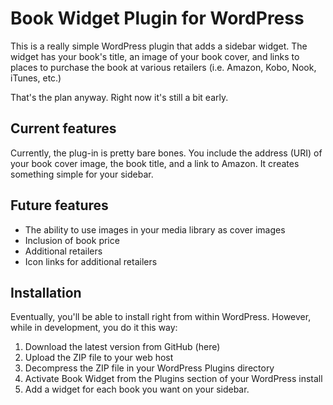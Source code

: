 # Book Widget Plugin for WordPress

This is a really simple WordPress plugin that adds a sidebar widget. The widget has your book's title, an image of your book cover, and links to places to purchase the book at various retailers (i.e. Amazon, Kobo, Nook, iTunes, etc.)

That's the plan anyway. Right now it's still a bit early.

## Current features

Currently, the plug-in is pretty bare bones. You include the address (URI) of your book cover image, the book title, and a link to Amazon. It creates something simple for your sidebar.

## Future features

* The ability to use images in your media library as cover images
* Inclusion of book price
* Additional retailers
* Icon links for additional retailers

## Installation

Eventually, you'll be able to install right from within WordPress. However, while in development, you do it this way:

1. Download the latest version from GitHub (here)
2. Upload the ZIP file to your web host
3. Decompress the ZIP file in your WordPress Plugins directory
4. Activate Book Widget from the Plugins section of your WordPress install
5. Add a widget for each book you want on your sidebar.
